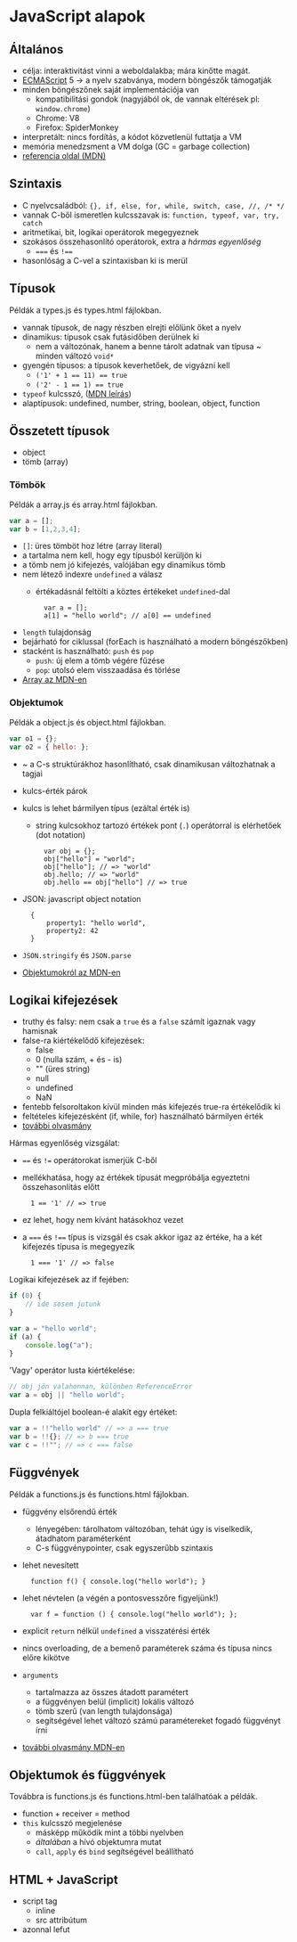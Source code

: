 # JavaScript alapok

## Általános

* célja: interaktivitást vinni a weboldalakba; mára kinőtte magát.
* [ECMAScript](http://en.wikipedia.org/wiki/ECMAScript) 5 -> a nyelv szabványa, modern böngészők támogatják
* minden böngészőnek saját implementációja van
    * kompatibilitási gondok (nagyjából ok, de vannak eltérések pl: `window.chrome`)
    * Chrome: V8
    * Firefox: SpiderMonkey
* interpretált: nincs fordítás, a kódot közvetlenül futtatja a VM
* memória menedzsment a VM dolga (GC = garbage collection)
* [referencia oldal (MDN)](https://developer.mozilla.org/en-US/docs/Web/JavaScript)

## Szintaxis

* C nyelvcsaládból: `{}, if, else, for, while, switch, case, //, /* */`
* vannak C-ből ismeretlen kulcsszavak is: `function, typeof, var, try, catch`
* aritmetikai, bit, logikai operátorok megegyeznek
* szokásos összehasonlító operátorok,  extra a _hármas egyenlőség_
    * `===` és `!==`
* hasonlóság a C-vel a szintaxisban ki is merül

## Típusok

Példák a types.js és types.html fájlokban.

* vannak típusok, de nagy részben elrejti előlünk őket a nyelv
* dinamikus: típusok csak futásidőben derülnek ki
    * nem a változónak, hanem a benne tárolt adatnak van típusa ~ minden változó `void*`
* gyengén típusos: a típusok keverhetőek, de vigyázni kell
    * `('1' + 1 == 11) == true`
    * `('2' - 1 == 1) == true`
* `typeof` kulcsszó, ([MDN leírás](https://developer.mozilla.org/en-US/docs/Web/JavaScript/Reference/Operators/typeof))
* alaptípusok: undefined, number, string, boolean, object, function

## Összetett típusok

* object
* tömb (array)

### Tömbök

Példák a array.js és array.html fájlokban.

~~~javascript
var a = [];
var b = [1,2,3,4];
~~~

* `[]`: üres tömböt hoz létre (array literal)
* a tartalma nem kell, hogy egy típusból kerüljön ki
* a tömb nem jó kifejezés, valójában egy dinamikus tömb
* nem létező indexre `undefined` a válasz
    * értékadásnál feltölti a köztes értékeket `undefined`-dal

            var a = [];
            a[1] = "hello world"; // a[0] == undefined

* `length` tulajdonság
* bejárható for ciklussal (forEach is használható a modern böngészőkben)
* stacként is használható: `push` és `pop`
    * `push`: új elem a tömb végére fűzése
    * `pop`: utolsó elem visszaadása és törlése
* [Array az MDN-en](https://developer.mozilla.org/en-US/docs/Web/JavaScript/Reference/Global_Objects/Array)

### Objektumok

Példák a object.js és object.html fájlokban.

~~~javascript
var o1 = {};
var o2 = { hello: };
~~~

* ~ a C-s struktúrákhoz hasonlítható, csak dinamikusan változhatnak a tagjai
* kulcs-érték párok
* kulcs is lehet bármilyen típus (ezáltal érték is)
    * string kulcsokhoz tartozó értékek pont (`.`) operátorral is elérhetőek (dot notation)

            var obj = {};
            obj["hello"] = "world";
            obj["hello"]; // => "world"
            obj.hello; // => "world"
            obj.hello == obj["hello"] // => true

* JSON: javascript object notation

        {
            property1: "hello world",
            property2: 42
        }

* `JSON.stringify` és `JSON.parse`
* [Objektumokról az MDN-en](https://developer.mozilla.org/en-US/docs/Web/JavaScript/Guide/Working_with_Objects)

## Logikai kifejezések

* truthy és falsy: nem csak a `true` és a `false` számít igaznak vagy hamisnak
* false-ra kiértékelődő kifejezések:
    * false
    * 0 (nulla szám, + és - is)
    * "" (üres string)
    * null
    * undefined
    * NaN
* fentebb felsoroltakon kívül minden más kifejezés true-ra értékelődik ki
* feltételes kifejezésként (if, while, for) használható bármilyen érték
* [további olvasmány](http://james.padolsey.com/javascript/truthy-falsey/)

Hármas egyenlőség vizsgálat:

* `==` és `!=` operátorokat ismerjük C-ből
* mellékhatása, hogy az értékek típusát megpróbálja egyeztetni összehasonlítás előtt

        1 == '1' // => true

* ez lehet, hogy nem kívánt hatásokhoz vezet
* a `===` és `!==` típus is vizsgál és csak akkor igaz az értéke, ha a két
kifejezés típusa is megegyezik

        1 === '1' // => false

Logikai kifejezések az if fejében:

~~~javascript
if (0) {
    // ide sosem jutunk
}

var a = "hello world";
if (a) {
    console.log("a");
}
~~~

'Vagy' operátor lusta kiértékelése:

~~~javascript
// obj jön valahonnan, különben ReferenceError
var a = obj || "hello world";
~~~

Dupla felkiáltójel boolean-é alakít egy értéket:

~~~javascript
var a = !!"hello world" // => a === true
var b = !!{}; // => b === true
var c = !!""; // => c === false
~~~

## Függvények

Példák a functions.js és functions.html fájlokban.

* függvény elsőrendű érték
    * lényegében: tárolhatom változóban, tehát úgy is viselkedik, átadhatom paraméterként
    * C-s függvénypointer, csak egyszerűbb szintaxis
* lehet nevesített

        function f() { console.log("hello world"); }

* lehet névtelen (a végén a pontosvesszőre figyeljünk!)

        var f = function () { console.log("hello world"); };

* explicit `return` nélkül `undefined` a visszatérési érték
* nincs overloading, de a bemenő paraméterek száma és típusa nincs előre kikötve
* `arguments`
    * tartalmazza az összes átadott paramétert
    * a függvényen belül (implicit) lokális változó
    * tömb szerű (van length tulajdonsága)
    * segítségével lehet változó számú paramétereket fogadó függvényt írni
* [további olvasmány MDN-en](https://developer.mozilla.org/en-US/docs/Web/JavaScript/Guide/Functions)

## Objektumok és függvények

Továbbra is functions.js és functions.html-ben találhatóak a példák.

* function + receiver = method
* `this` kulcsszó megjelenése
    * másképp működik mint a többi nyelvben
    * _általában_ a hívó objektumra mutat
    * `call`, `apply` és `bind` segítségével beállítható

## HTML + JavaScript

* script tag
    * inline
    * src attribútum
* azonnal lefut